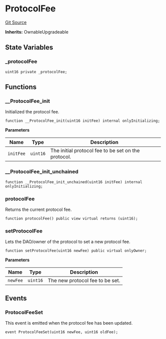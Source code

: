 # ProtocolFee
[Git Source](https://github.com/teller-protocol/teller-protocol-v2/blob/cc7fb9358a2518de7ee33e518ebac21eac498b0d/contracts/ProtocolFee.sol)

**Inherits:**
OwnableUpgradeable


## State Variables
### _protocolFee

```solidity
uint16 private _protocolFee;
```


## Functions
### __ProtocolFee_init

Initialized the protocol fee.


```solidity
function __ProtocolFee_init(uint16 initFee) internal onlyInitializing;
```
**Parameters**

|Name|Type|Description|
|----|----|-----------|
|`initFee`|`uint16`|The initial protocol fee to be set on the protocol.|


### __ProtocolFee_init_unchained


```solidity
function __ProtocolFee_init_unchained(uint16 initFee) internal onlyInitializing;
```

### protocolFee

Returns the current protocol fee.


```solidity
function protocolFee() public view virtual returns (uint16);
```

### setProtocolFee

Lets the DAO/owner of the protocol to set a new protocol fee.


```solidity
function setProtocolFee(uint16 newFee) public virtual onlyOwner;
```
**Parameters**

|Name|Type|Description|
|----|----|-----------|
|`newFee`|`uint16`|The new protocol fee to be set.|


## Events
### ProtocolFeeSet
This event is emitted when the protocol fee has been updated.


```solidity
event ProtocolFeeSet(uint16 newFee, uint16 oldFee);
```

